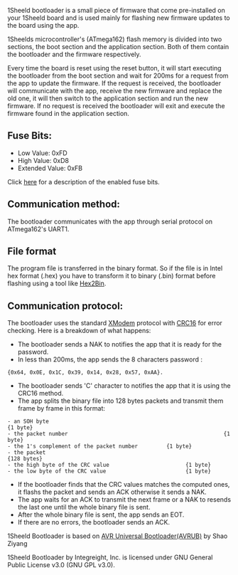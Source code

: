  1Sheeld bootloader is a small piece of firmware that come pre-installed on your 1Sheeld board and is used mainly for flashing new firmware updates to the board using the app. 
 
1Sheelds microcontroller's (ATmega162) flash memory is divided into two sections, the boot section and the application section. Both of them contain the bootloader and the firmware respectively. 
 
Every time the board is reset using the reset button, it will start executing the bootloader from the boot section and wait for 200ms for a request from the app to update the firmware. If the request is received, the bootloader will communicate with the app, receive the new firmware and replace the old one, it will then switch to the application section and run the new firmware. If no request is received the bootloader will exit and execute the firmware found in the application section. 
 
## Fuse Bits: 
 
- Low Value: 0xFD 
- High Value: 0xD8 
- Extended Value: 0xFB 
 
Click [here](http://eleccelerator.com/fusecalc/fusecalc.php?chip=atmega162&LOW=FD&HIGH=D8&EXTENDED=FB&LOCKBIT=FF) for a description of the enabled fuse bits. 
 
## Communication method: 
The bootloader communicates with the app through serial protocol on ATmega162's UART1. 
 
## File format 
The program file is transferred in the binary format. So if the file is in Intel hex format (.hex) you have to transform it to binary (.bin) format before flashing using a tool like [Hex2Bin](http://hex2bin.sourceforge.net/). 
 
## Communication protocol: 
The bootloader uses the standard [XModem](http://en.wikipedia.org/wiki/XMODEM) protocol with [CRC16](http://en.wikipedia.org/wiki/Cyclic_redundancy_check) for error checking. Here is a breakdown of what happens: 
 
- The bootloader sends a NAK to notifies the app that it is ready for the password. 
- In less than 200ms, the app sends the 8 characters password : 
 
>  
    {0x64, 0x0E, 0x1C, 0x39, 0x14, 0x28, 0x57, 0xAA}. 
     
- The bootloader sends 'C' character to notifies the app that it is using the CRC16 method. 
- The app splits the binary file into 128 bytes packets and transmit them frame by frame in this format: 

>  
    - an SOH byte                                                                 {1 byte} 
    - the packet number                                                 {1 byte} 
    - the 1's complement of the packet number         {1 byte} 
    - the packet                                                                 {128 bytes} 
    - the high byte of the CRC value                        {1 byte} 
    - the low byte of the CRC value                         {1 byte} 
 
- If the bootloader finds that the CRC values matches the computed ones, it flashs the packet and sends an ACK otherwise it sends a NAK. 
- The app waits for an ACK to transmit the next frame or a NAK to resends the last one until the whole binary file is sent. 
- After the whole binary file is sent, the app sends an EOT. 
- If there are no errors, the bootloader sends an ACK. 
 
1Sheeld Bootloader is based on [AVR Universal Bootloader(AVRUB)](http://sourceforge.net/projects/avrub) by Shao Ziyang 
 
1Sheeld Bootloader by Integreight, Inc. is licensed under GNU General Public License v3.0 (GNU GPL v3.0).